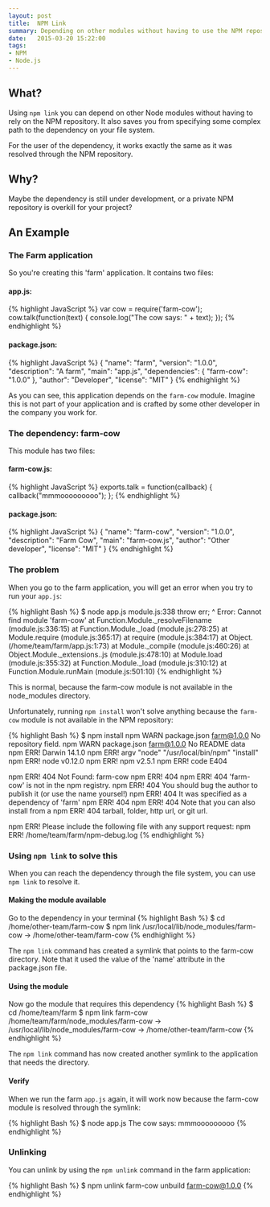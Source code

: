 ```yaml
---
layout: post
title:  NPM Link
summary: Depending on other modules without having to use the NPM repository
date:   2015-03-20 15:22:00
tags:
- NPM
- Node.js
---
```


## What?
Using `npm link` you can depend on other Node modules without having to rely on the NPM repository. It also saves you from specifying some complex path to the dependency on your file system.

For the user of the dependency, it works exactly the same as it was resolved through the NPM repository.

## Why?
Maybe the dependency is still under development, or a private NPM repository is overkill for your project?

## An Example
### The Farm application
So you're creating this 'farm' application. It contains two files:

#### app.js:
{% highlight JavaScript %}
var cow = require('farm-cow');
cow.talk(function(text) {
   console.log("The cow says: " + text);
});
{% endhighlight %}

#### package.json:
{% highlight JavaScript %}
{
  "name": "farm",
  "version": "1.0.0",
  "description": "A farm",
  "main": "app.js",
  "dependencies": {
    "farm-cow": "1.0.0"
  },
  "author": "Developer",
  "license": "MIT"
}
{% endhighlight %}

As you can see, this application depends on the `farm-cow` module. Imagine this is not part of your application and is crafted by some other developer in the company you work for.

### The dependency: farm-cow
This module has two files:

#### farm-cow.js:
{% highlight JavaScript %}
exports.talk = function(callback) {
  callback("mmmooooooooo");
};
{% endhighlight %}

#### package.json:
{% highlight JavaScript %}
{
  "name": "farm-cow",
  "version": "1.0.0",
  "description": "Farm Cow",
  "main": "farm-cow.js",
  "author": "Other developer",
  "license": "MIT"
}
{% endhighlight %}

### The problem
When you go to the farm application, you will get an error when you try to run your `app.js`:

{% highlight Bash %}
$ node app.js
module.js:338
    throw err;
          ^
Error: Cannot find module 'farm-cow'
    at Function.Module._resolveFilename (module.js:336:15)
    at Function.Module._load (module.js:278:25)
    at Module.require (module.js:365:17)
    at require (module.js:384:17)
    at Object.<anonymous> (/home/team/farm/app.js:1:73)
    at Module._compile (module.js:460:26)
    at Object.Module._extensions..js (module.js:478:10)
    at Module.load (module.js:355:32)
    at Function.Module._load (module.js:310:12)
    at Function.Module.runMain (module.js:501:10)
{% endhighlight %}

This is normal, because the farm-cow module is not available in the node_modules directory.

Unfortunately, running `npm install` won't solve anything because the `farm-cow` module is not available in the NPM repository:

{% highlight Bash %}
$ npm install
npm WARN package.json farm@1.0.0 No repository field.
npm WARN package.json farm@1.0.0 No README data
npm ERR! Darwin 14.1.0
npm ERR! argv "node" "/usr/local/bin/npm" "install"
npm ERR! node v0.12.0
npm ERR! npm  v2.5.1
npm ERR! code E404

npm ERR! 404 Not Found: farm-cow
npm ERR! 404
npm ERR! 404 'farm-cow' is not in the npm registry.
npm ERR! 404 You should bug the author to publish it (or use the name yoursel!)
npm ERR! 404 It was specified as a dependency of 'farm'
npm ERR! 404
npm ERR! 404 Note that you can also install from a
npm ERR! 404 tarball, folder, http url, or git url.

npm ERR! Please include the following file with any support request:
npm ERR!     /home/team/farm/npm-debug.log
{% endhighlight %}


### Using `npm link` to solve this
When you can reach the dependency through the file system, you can use `npm link` to resolve it.

#### Making the module available
Go to the dependency in your terminal
{% highlight Bash %}
$ cd /home/other-team/farm-cow
$ npm link
/usr/local/lib/node_modules/farm-cow -> /home/other-team/farm-cow
{% endhighlight %}

The `npm link` command has created a symlink that points to the farm-cow directory. Note that it used the value of the 'name' attribute in the package.json file.

#### Using the module
Now go the module that requires this dependency
{% highlight Bash %}
$ cd /home/team/farm
$ npm link farm-cow
/home/team/farm/node_modules/farm-cow -> /usr/local/lib/node_modules/farm-cow -> /home/other-team/farm-cow
{% endhighlight %}

The `npm link` command has now created another symlink to the application that needs the directory.

#### Verify
When we run the farm `app.js` again, it will work now because the farm-cow module is resolved through the symlink:

{% highlight Bash %}
$ node app.js
The cow says: mmmooooooooo
{% endhighlight %}

### Unlinking
You can unlink by using the `npm unlink` command in the farm application:

{% highlight Bash %}
$ npm unlink farm-cow
unbuild farm-cow@1.0.0
{% endhighlight %}




